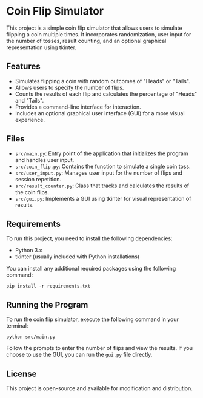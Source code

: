 # Coin Flip Simulator

This project is a simple coin flip simulator that allows users to simulate flipping a coin multiple times. It incorporates randomization, user input for the number of tosses, result counting, and an optional graphical representation using tkinter.

## Features

- Simulates flipping a coin with random outcomes of "Heads" or "Tails".
- Allows users to specify the number of flips.
- Counts the results of each flip and calculates the percentage of "Heads" and "Tails".
- Provides a command-line interface for interaction.
- Includes an optional graphical user interface (GUI) for a more visual experience.

## Files

- `src/main.py`: Entry point of the application that initializes the program and handles user input.
- `src/coin_flip.py`: Contains the function to simulate a single coin toss.
- `src/user_input.py`: Manages user input for the number of flips and session repetition.
- `src/result_counter.py`: Class that tracks and calculates the results of the coin flips.
- `src/gui.py`: Implements a GUI using tkinter for visual representation of results.

## Requirements

To run this project, you need to install the following dependencies:

- Python 3.x
- tkinter (usually included with Python installations)

You can install any additional required packages using the following command:

```
pip install -r requirements.txt
```

## Running the Program

To run the coin flip simulator, execute the following command in your terminal:

```
python src/main.py
```

Follow the prompts to enter the number of flips and view the results. If you choose to use the GUI, you can run the `gui.py` file directly.

## License

This project is open-source and available for modification and distribution.